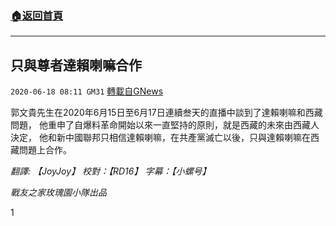 ###  [:house:返回首頁](https://github.com/ourhimalayas/txt)
---

## 只與尊者達賴喇嘛合作
`2020-06-18 08:11 GM31` [轉載自GNews](https://gnews.org/zh-hant/237811/)

郭文貴先生在2020年6月15日至6月17日連續叁天的直播中談到了達賴喇嘛和西藏問題， 他重申了自爆料革命開始以來一直堅持的原則，就是西藏的未來由西藏人決定， 他和新中國聯邦只相信達賴喇嘛，在共產黨滅亡以後，只與達賴喇嘛在西藏問題上合作。

*翻譯: 【JoyJoy】 校對：【RD16】 字幕：【小螺号】*

*戰友之家玫瑰園小隊出品*

1
